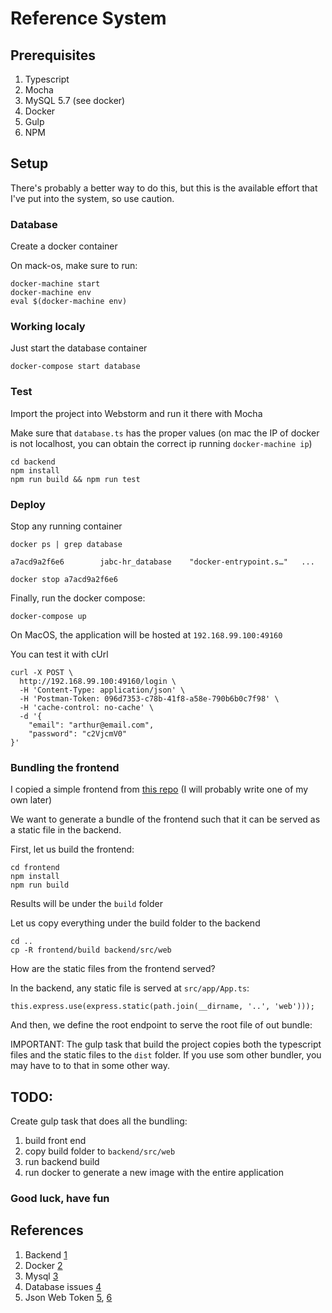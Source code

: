 # Reference System

## Prerequisites


1. Typescript
1. Mocha
1. MySQL 5.7 (see docker)
1. Docker
1. Gulp
1. NPM


## Setup

There's probably a better way to do this, but this is the available effort that I've put into the system, so use caution.


### Database

Create a docker container

On mack-os, make sure to run:

```
docker-machine start
docker-machine env
eval $(docker-machine env)
```

### Working localy

Just start the database container

```
docker-compose start database
```

### Test

Import the project into Webstorm and run it there with Mocha


Make sure that `database.ts` has the proper values (on mac the IP of docker is not localhost, you can obtain the correct ip running `docker-machine ip`)

```
cd backend
npm install
npm run build && npm run test
```


### Deploy

Stop any running container

```
docker ps | grep database
```
```
a7acd9a2f6e6        jabc-hr_database    "docker-entrypoint.s…"   ...
```
```
docker stop a7acd9a2f6e6
```

Finally, run the docker compose:

```
docker-compose up
```

On MacOS, the application will be hosted at `192.168.99.100:49160`

You can test it with cUrl

```
curl -X POST \
  http://192.168.99.100:49160/login \
  -H 'Content-Type: application/json' \
  -H 'Postman-Token: 096d7353-c78b-41f8-a58e-790b6b0c7f98' \
  -H 'cache-control: no-cache' \
  -d '{
	"email": "arthur@email.com",
    "password": "c2VjcmV0"
}'
```

### Bundling the frontend

I copied a simple frontend from [this repo](https://github.com/ericelliott/react-hello) (I will probably write one of my own later) 

We want to generate a bundle of the frontend such that it can be served as a static file in the backend.

First, let us build the frontend:

```
cd frontend
npm install
npm run build
```

Results will be under the `build` folder

Let us copy everything under the build folder to the backend

```
cd ..
cp -R frontend/build backend/src/web
```

How are the static files from the frontend served?

In the backend, any static file is served at `src/app/App.ts`:

```
this.express.use(express.static(path.join(__dirname, '..', 'web')));
```

And then, we define the root endpoint to serve the root file of out bundle:

IMPORTANT: The gulp task that build the project copies both the typescript files and the static files to the `dist` folder.
If you use som other bundler, you may have to to that in some other way.


## TODO:

Create gulp task that does all the bundling:

1. build front end
1. copy build folder to `backend/src/web`
1. run backend build
1. run docker to generate a new image with the entire application


### Good luck, have fun



## References

1. Backend [1](https://mherman.org/blog/developing-a-restful-api-with-node-and-typescript/)
1. Docker [2](https://medium.com/@lvthillo/customize-your-mysql-database-in-docker-723ffd59d8fb)
1. Mysql [3](https://github.com/mysqljs/mysql)
1. Database issues [4](https://stackoverflow.com/questions/51046665/mocha-hangs-after-tests-have-finished)
1. Json Web Token [5](https://jwt.io/introduction/), [6](https://medium.com/dev-bits/a-guide-for-adding-jwt-token-based-authentication-to-your-single-page-nodejs-applications-c403f7cf04f4)

